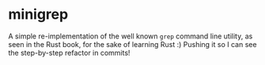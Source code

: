 # minigrep

A simple re-implementation of the well known `grep` command line utility, as seen in the Rust
book, for the sake of learning Rust :) Pushing it so I can see the step-by-step refactor in commits!
